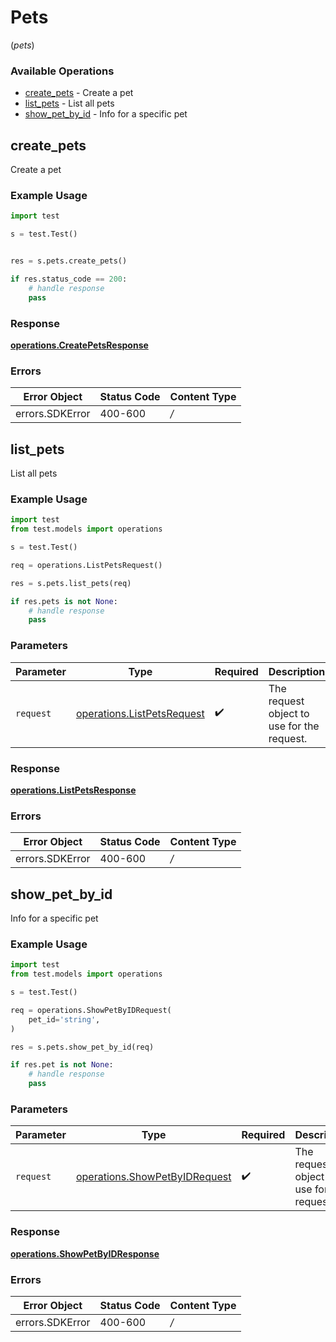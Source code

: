 # Pets
(*pets*)

### Available Operations

* [create_pets](#create_pets) - Create a pet
* [list_pets](#list_pets) - List all pets
* [show_pet_by_id](#show_pet_by_id) - Info for a specific pet

## create_pets

Create a pet

### Example Usage

```python
import test

s = test.Test()


res = s.pets.create_pets()

if res.status_code == 200:
    # handle response
    pass
```


### Response

**[operations.CreatePetsResponse](../../models/operations/createpetsresponse.md)**
### Errors

| Error Object    | Status Code     | Content Type    |
| --------------- | --------------- | --------------- |
| errors.SDKError | 400-600         | */*             |

## list_pets

List all pets

### Example Usage

```python
import test
from test.models import operations

s = test.Test()

req = operations.ListPetsRequest()

res = s.pets.list_pets(req)

if res.pets is not None:
    # handle response
    pass
```

### Parameters

| Parameter                                                                | Type                                                                     | Required                                                                 | Description                                                              |
| ------------------------------------------------------------------------ | ------------------------------------------------------------------------ | ------------------------------------------------------------------------ | ------------------------------------------------------------------------ |
| `request`                                                                | [operations.ListPetsRequest](../../models/operations/listpetsrequest.md) | :heavy_check_mark:                                                       | The request object to use for the request.                               |


### Response

**[operations.ListPetsResponse](../../models/operations/listpetsresponse.md)**
### Errors

| Error Object    | Status Code     | Content Type    |
| --------------- | --------------- | --------------- |
| errors.SDKError | 400-600         | */*             |

## show_pet_by_id

Info for a specific pet

### Example Usage

```python
import test
from test.models import operations

s = test.Test()

req = operations.ShowPetByIDRequest(
    pet_id='string',
)

res = s.pets.show_pet_by_id(req)

if res.pet is not None:
    # handle response
    pass
```

### Parameters

| Parameter                                                                      | Type                                                                           | Required                                                                       | Description                                                                    |
| ------------------------------------------------------------------------------ | ------------------------------------------------------------------------------ | ------------------------------------------------------------------------------ | ------------------------------------------------------------------------------ |
| `request`                                                                      | [operations.ShowPetByIDRequest](../../models/operations/showpetbyidrequest.md) | :heavy_check_mark:                                                             | The request object to use for the request.                                     |


### Response

**[operations.ShowPetByIDResponse](../../models/operations/showpetbyidresponse.md)**
### Errors

| Error Object    | Status Code     | Content Type    |
| --------------- | --------------- | --------------- |
| errors.SDKError | 400-600         | */*             |
